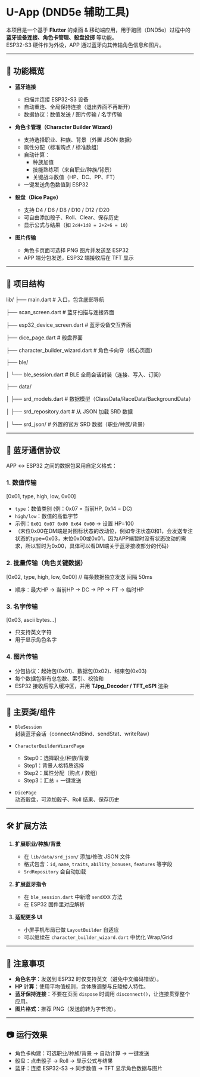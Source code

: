 # U-App (DND5e 辅助工具)

本项目是一个基于 **Flutter** 的桌面 & 移动端应用，用于跑团（DND5e）过程中的 **蓝牙设备连接、角色卡管理、骰盘投掷** 等功能。  
ESP32-S3 硬件作为外设，APP 通过蓝牙向其传输角色信息和图片。

---

## 🚀 功能概览

- **蓝牙连接**
    - 扫描并连接 ESP32-S3 设备
    - 自动重连、全局保持连接（退出界面不再断开）
    - 数据协议：数值发送 / 图片传输 / 名字传输

- **角色卡管理（Character Builder Wizard）**
    - 支持选择职业、种族、背景（外置 JSON 数据）
    - 属性分配（标准购点 / 标准数组）
    - 自动计算：
        - 种族加值
        - 技能熟练项（来自职业/种族/背景）
        - 关键战斗数值（HP、DC、PP、FT）
    - 一键发送角色数值到 ESP32

- **骰盘（Dice Page）**
    - 支持 D4 / D6 / D8 / D10 / D12 / D20
    - 可自由添加骰子、Roll、Clear、保存历史
    - 显示公式与结果（如 `2d4+1d8 = 2+2+6 = 10`）

- **图片传输**
    - 角色卡页面可选择 PNG 图片并发送至 ESP32
    - APP 端分包发送，ESP32 端接收后在 TFT 显示

---

## 📂 项目结构

lib/
├── main.dart # 入口，包含底部导航

├── scan_screen.dart # 蓝牙扫描与连接界面

├── esp32_device_screen.dart # 蓝牙设备交互界面

├── dice_page.dart # 骰盘界面

├── character_builder_wizard.dart # 角色卡向导（核心页面）

├── ble/

│ └── ble_session.dart # BLE 全局会话封装（连接、写入、订阅）

├── data/

│ ├── srd_models.dart # 数据模型（ClassData/RaceData/BackgroundData）

│ ├── srd_repository.dart # 从 JSON 加载 SRD 数据

│ └── srd_json/ # 外置的官方 SRD 数据（职业/种族/背景）


---

## 🔗 蓝牙通信协议

APP ↔ ESP32 之间的数据包采用自定义格式：

### 1. 数值传输
[0x01, type, high, low, 0x00]

- `type`：数值类别 (例：0x07 = 当前HP, 0x14 = DC)
- `high/low`：数值的高低字节
- 示例：`0x01 0x07 0x00 0x64 0x00` → 设置 HP=100
- （末位0x00在DM端是对图标状态的改动位，例如专注状态0和1，会发送专注状态的type=0x03，末位0x00或0x01，因为APP端暂时没有状态改动的需求，所以暂时为0x00，具体可以看DM端关于蓝牙接收部分的代码）

### 2. 批量传输（角色关键数据）
[0x02, type, high, low, 0x00] // 每条数据独立发送
间隔 50ms

- 顺序：最大HP → 当前HP → DC → PP → FT → 临时HP

### 3. 名字传输
[0x03, ascii bytes...]
- 只支持英文字符
- 用于显示角色名字

### 4. 图片传输
- 分包协议：起始包(0x01)、数据包(0x02)、结束包(0x03)
- 每个数据包带有总包数、索引、校验和
- ESP32 接收后写入缓冲区，并用 **TJpg_Decoder / TFT_eSPI** 渲染

---

## 🧱 主要类/组件

- `BleSession`  
  封装蓝牙会话（connectAndBind、sendStat、writeRaw）

- `CharacterBuilderWizardPage`
    - Step0：选择职业/种族/背景
    - Step1：背景人格特质选择
    - Step2：属性分配（购点 / 数组）
    - Step3：汇总 + 一键发送

- `DicePage`  
  动态骰盘，可添加骰子、Roll 结果、保存历史

---

## 🛠️ 扩展方法

1. **扩展职业/种族/背景**
    - 在 `lib/data/srd_json/` 添加/修改 JSON 文件
    - 格式包含：`id`, `name`, `traits`, `ability_bonuses`, `features` 等字段
    - `SrdRepository` 会自动加载

2. **扩展蓝牙指令**
    - 在 `ble_session.dart` 中新增 `sendXXX` 方法
    - 在 ESP32 固件里对应解析

3. **适配更多 UI**
    - 小屏手机布局已做 `LayoutBuilder` 自适应
    - 可以继续在 `character_builder_wizard.dart` 中优化 Wrap/Grid

---

## 📌 注意事项

- **角色名字**：发送到 ESP32 时仅支持英文（避免中文编码错误）。
- **HP 计算**：使用平均值规则，含体质调整与丘陵矮人特性。
- **蓝牙保持连接**：不要在页面 `dispose` 时调用 `disconnect()`，让连接贯穿整个应用。
- **图片格式**：推荐 PNG（发送前转为字节流）。

---

## 📷 运行效果

- 角色卡构建：可选职业/种族/背景 → 自动计算 → 一键发送
- 骰盘：点击骰子 → Roll → 显示公式与结果
- 蓝牙：连接 ESP32-S3 → 同步数值 → TFT 显示角色数据与图片
